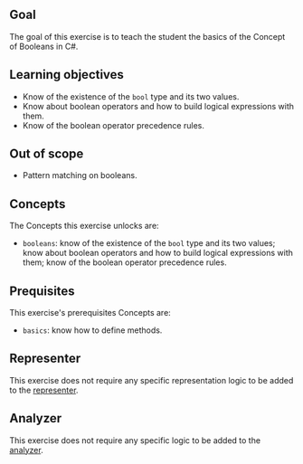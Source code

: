 ## Goal

The goal of this exercise is to teach the student the basics of the Concept of Booleans in C#.

## Learning objectives

- Know of the existence of the `bool` type and its two values.
- Know about boolean operators and how to build logical expressions with them.
- Know of the boolean operator precedence rules.

## Out of scope

- Pattern matching on booleans.

## Concepts

The Concepts this exercise unlocks are:

- `booleans`: know of the existence of the `bool` type and its two values; know about boolean operators and how to build logical expressions with them; know of the boolean operator precedence rules.

## Prequisites

This exercise's prerequisites Concepts are:

- `basics`: know how to define methods.

## Representer

This exercise does not require any specific representation logic to be added to the [representer][representer].

## Analyzer

This exercise does not require any specific logic to be added to the [analyzer][analyzer].

[analyzer]: https://github.com/exercism/csharp-analyzer
[representer]: https://github.com/exercism/csharp-representer
